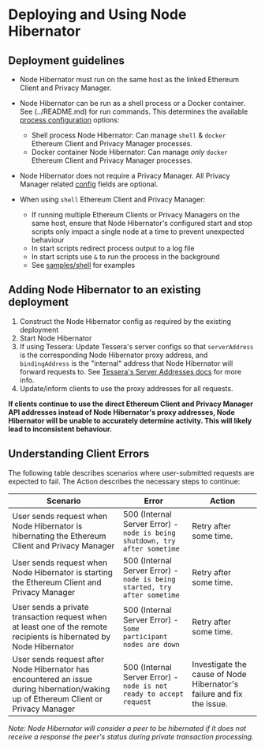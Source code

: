 # Deploying and Using Node Hibernator

## Deployment guidelines

* Node Hibernator must run on the same host as the linked Ethereum Client and Privacy Manager.

* Node Hibernator can be run as a shell process or a Docker container.  See (../README.md) for run commands.  This determines the available [process configuration](../config.md#process) options:
    * Shell process Node Hibernator: Can manage `shell` & `docker` Ethereum Client and Privacy Manager processes.
    * Docker container Node Hibernator: Can manage *only* `docker` Ethereum Client and Privacy Manager processes.

* Node Hibernator does not require a Privacy Manager.  All Privacy Manager related [config](../config.md) fields are optional.

* When using `shell` Ethereum Client and Privacy Manager:
    * If running multiple Ethereum Clients or Privacy Managers on the same host, ensure that Node Hibernator's configured start and stop scripts only impact a single node at a time to prevent unexpected behaviour
    * In start scripts redirect process output to a log file
    * In start scripts use `&` to run the process in the background 
    * See [samples/shell](samples/shell) for examples

## Adding Node Hibernator to an existing deployment

1. Construct the Node Hibernator config as required by the existing deployment 
1. Start Node Hibernator
1. If using Tessera: Update Tessera's server configs so that `serverAddress` is the corresponding Node Hibernator proxy address, and `bindingAddress` is the "internal" address that Node Hibernator will forward requests to. See [Tessera's Server Addresses docs](https://docs.tessera.consensys.net/en/latest/HowTo/Configure/TesseraAPI/#server-addresses) for more info. 
1. Update/inform clients to use the proxy addresses for all requests.  
   
**If clients continue to use the direct Ethereum Client and Privacy Manager API addresses instead of Node Hibernator's proxy addresses, Node Hibernator will be unable to accurately determine activity. This will likely lead to inconsistent behaviour.**

## Understanding Client Errors
The following table describes scenarios where user-submitted requests are expected to fail.  The Action describes the necessary steps to continue:

| Scenario  | Error | Action |
| --- | --- | --- |
| User sends request when Node Hibernator is hibernating the Ethereum Client and Privacy Manager | 500 (Internal Server Error) - `node is being shutdown, try after sometime` | Retry after some time. |  
| User sends request when Node Hibernator is starting the Ethereum Client and Privacy Manager | 500 (Internal Server Error) - `node is being started, try after sometime` | Retry after some time. |  
| User sends a private transaction request when at least one of the remote recipients is hibernated by Node Hibernator | 500 (Internal Server Error) - `Some participant nodes are down` | Retry after some time. |  
| User sends request after Node Hibernator has encountered an issue during hibernation/waking up of Ethereum Client or Privacy Manager | 500 (Internal Server Error) - `node is not ready to accept request` | Investigate the cause of Node Hibernator's failure and fix the issue. |  

*Note: Node Hibernator will consider a peer to be hibernated if it does not receive a response the peer's status during private transaction processing.*
